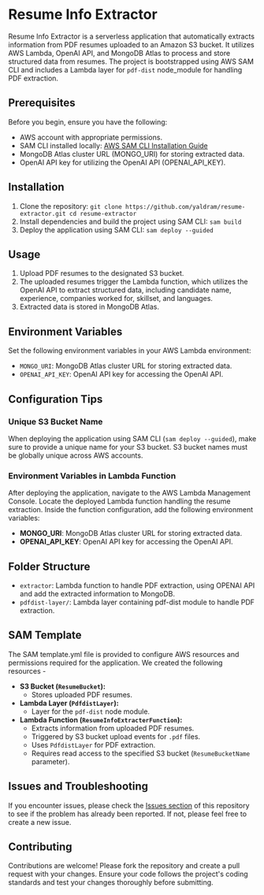 # Resume Info Extractor

Resume Info Extractor is a serverless application that automatically extracts information from PDF resumes uploaded to an Amazon S3 bucket. It utilizes AWS Lambda, OpenAI API, and MongoDB Atlas to process and store structured data from resumes. The project is bootstrapped using AWS SAM CLI and includes a Lambda layer for `pdf-dist` node_module for handling PDF extraction.

## Prerequisites

Before you begin, ensure you have the following:

-   AWS account with appropriate permissions.
-   SAM CLI installed locally: [AWS SAM CLI Installation Guide](https://docs.aws.amazon.com/serverless-application-model/latest/developerguide/serverless-sam-cli-install.html)
-   MongoDB Atlas cluster URL (MONGO_URI) for storing extracted data.
-   OpenAI API key for utilizing the OpenAI API (OPENAI_API_KEY).

## Installation

1.  Clone the repository:
    `git clone https://github.com/yaldram/resume-extractor.git
    cd resume-extractor` 
2.  Install dependencies and build the project using SAM CLI: 
    `sam build` 
3.  Deploy the application using SAM CLI:
    `sam deploy --guided` 
   
## Usage

1.  Upload PDF resumes to the designated S3 bucket.
2.  The uploaded resumes trigger the Lambda function, which utilizes the OpenAI API to extract structured data, including candidate name, experience, companies worked for, skillset, and languages.
3.  Extracted data is stored in MongoDB Atlas.
    

## Environment Variables

Set the following environment variables in your AWS Lambda environment:

-   `MONGO_URI`: MongoDB Atlas cluster URL for storing extracted data.
-   `OPENAI_API_KEY`: OpenAI API key for accessing the OpenAI API.

## Configuration Tips

### Unique S3 Bucket Name

When deploying the application using SAM CLI (`sam deploy --guided`), make sure to provide a unique name for your S3 bucket. S3 bucket names must be globally unique across AWS accounts.

### Environment Variables in Lambda Function

After deploying the application, navigate to the AWS Lambda Management Console. Locate the deployed Lambda function handling the resume extraction. Inside the function configuration, add the following environment variables:

-   **MONGO_URI**: MongoDB Atlas cluster URL for storing extracted data.
-   **OPENAI_API_KEY**: OpenAI API key for accessing the OpenAI API.

## Folder Structure

- `extractor`: Lambda function to handle PDF extraction, using OPENAI API and add the extracted information to MongoDB.
-   `pdfdist-layer/`: Lambda layer containing pdf-dist module to handle PDF extraction.

## SAM Template

The SAM template.yml file is provided to configure AWS resources and permissions required for the application. We created the following resources - 
-   **S3 Bucket (`ResumeBucket`):**
    -   Stores uploaded PDF resumes.
-   **Lambda Layer (`PdfdistLayer`):**
    -   Layer for the `pdf-dist` node module.
-   **Lambda Function (`ResumeInfoExtracterFunction`):**
    -   Extracts information from uploaded PDF resumes.
    -   Triggered by S3 bucket upload events for `.pdf` files.
    -   Uses `PdfdistLayer` for PDF extraction.
    -   Requires read access to the specified S3 bucket (`ResumeBucketName` parameter).

## Issues and Troubleshooting

If you encounter issues, please check the [Issues section](https://github.com/yaldram/resume-extractor/issues) of this repository to see if the problem has already been reported. If not, please feel free to create a new issue.

## Contributing

Contributions are welcome! Please fork the repository and create a pull request with your changes. Ensure your code follows the project's coding standards and test your changes thoroughly before submitting.